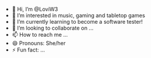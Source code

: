 - 👋 Hi, I’m @LoviW3
- 👀 I’m interested in music, gaming and tabletop games
- 🌱 I’m currently learning to become a software tester!
- 💞️ I’m looking to collaborate on ...
- 📫 How to reach me ...
- 😄 Pronouns: She/her
- ⚡ Fun fact: ...

<!---
LoviW3/LoviW3 is a ✨ special ✨ repository because its `README.md` (this file) appears on your GitHub profile.
You can click the Preview link to take a look at your changes.
--->

